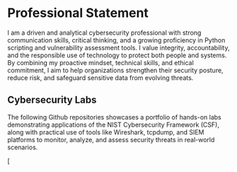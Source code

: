 #  Professional Statement

I am a driven and analytical cybersecurity professional with strong communication skills, critical thinking, and a growing proficiency in Python scripting and vulnerability assessment tools. I value integrity, accountability, and the responsible use of technology to protect both people and systems. By combining my proactive mindset, technical skills, and ethical commitment, I aim to help organizations strengthen their security posture, reduce risk, and safeguard sensitive data from evolving threats.

## Cybersecurity Labs

The following Github repositories showcases a portfolio of hands-on labs demonstrating applications of the NIST Cybersecurity Framework (CSF), along with practical use of tools like Wireshark, tcpdump, and SIEM platforms to monitor, analyze, and assess security threats in real-world scenarios.

[
